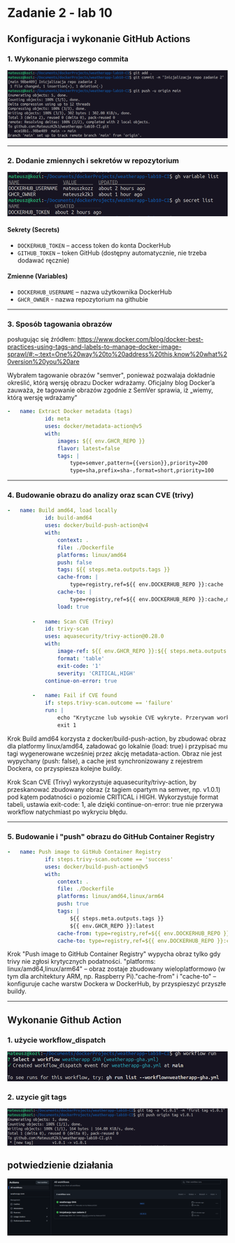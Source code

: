 # Zadanie 2 - lab 10

## Konfiguracja i wykonanie GitHub Actions

### 1. Wykonanie pierwszego commita
![first-commit](images/first-commit.png)

---

### 2. Dodanie zmiennych i sekretów w repozytorium
![vars-secrets](images/vars-secrets.png)

#### Sekrety (Secrets)
- `DOCKERHUB_TOKEN` – access token do konta DockerHub 
- `GITHUB_TOKEN` – token GitHub (dostępny automatycznie, nie trzeba dodawać ręcznie)

#### Zmienne (Variables)
- `DOCKERHUB_USERNAME` – nazwa użytkownika DockerHub
- `GHCR_OWNER` - nazwa repozytorium na githubie

---

### 3. Sposób tagowania obrazów
posługując się źródłem:
https://www.docker.com/blog/docker-best-practices-using-tags-and-labels-to-manage-docker-image-sprawl/#:~:text=One%20way%20to%20address%20this,know%20what%20version%20you%20are

Wybrałem tagowanie obrazów "semver", ponieważ pozwalaja dokładnie określić, którą wersję obrazu Docker wdrażamy. Oficjalny blog Docker’a zauważa, że tagowanie obrazów zgodnie z SemVer sprawia, iż „wiemy, którą wersję wdrażamy”

```yaml
-   name: Extract Docker metadata (tags)
            id: meta
            uses: docker/metadata-action@v5
            with:
                images: ${{ env.GHCR_REPO }}
                flavor: latest=false
                tags: |
                    type=semver,pattern={{version}},priority=200
                    type=sha,prefix=sha-,format=short,priority=100
```

---

### 4. Budowanie obrazu do analizy oraz scan CVE (trivy)
```yaml
-   name: Build amd64, load locally
            id: build-amd64
            uses: docker/build-push-action@v4
            with:
                context: .
                file: ./Dockerfile
                platforms: linux/amd64
                push: false
                tags: ${{ steps.meta.outputs.tags }}
                cache-from: |
                    type=registry,ref=${{ env.DOCKERHUB_REPO }}:cache
                cache-to: |
                    type=registry,ref=${{ env.DOCKERHUB_REPO }}:cache,mode=max
                load: true

        -   name: Scan CVE (Trivy)
            id: trivy-scan
            uses: aquasecurity/trivy-action@0.28.0
            with:
                image-ref: ${{ env.GHCR_REPO }}:${{ steps.meta.outputs.version }}
                format: 'table'
                exit-code: '1' 
                severity: 'CRITICAL,HIGH'
            continue-on-error: true

        -   name: Fail if CVE found
            if: steps.trivy-scan.outcome == 'failure'
            run: |
                echo "Krytyczne lub wysokie CVE wykryte. Przerywam workflow."
                exit 1
```
Krok Build amd64 korzysta z docker/build-push-action, by zbudować obraz dla platformy linux/amd64, załadować go lokalnie (load: true) i przypisać mu tagi wygenerowane wcześniej przez akcję metadata-action. Obraz nie jest wypychany (push: false), a cache jest synchronizowany z rejestrem Dockera, co przyspiesza kolejne buildy.

Krok Scan CVE (Trivy) wykorzystuje aquasecurity/trivy-action, by przeskanować zbudowany obraz (z tagiem opartym na semver, np. v1.0.1) pod kątem podatności o poziomie CRITICAL i HIGH. Wykorzystuje format tabeli, ustawia exit-code: 1, ale dzięki continue-on-error: true nie przerywa workflow natychmiast po wykryciu błędu.

---

### 5. Budowanie i "push" obrazu do GitHub Container Registry
```yaml
-   name: Push image to GitHub Container Registry
            if: steps.trivy-scan.outcome == 'success'
            uses: docker/build-push-action@v5
            with:
                context: .
                file: ./Dockerfile
                platforms: linux/amd64,linux/arm64
                push: true
                tags: |
                    ${{ steps.meta.outputs.tags }}
                    ${{ env.GHCR_REPO }}:latest
                cache-from: type=registry,ref=${{ env.DOCKERHUB_REPO }}:cache
                cache-to: type=registry,ref=${{ env.DOCKERHUB_REPO }}:cache,mode=max
```

Krok "Push image to GitHub Container Registry" wypycha obraz tylko gdy trivy nie zgłosi krytycznych podatności. "platforms: linux/amd64,linux/arm64" – obraz zostaje zbudowany wieloplatformowo (w tym dla architektury ARM, np. Raspberry Pi)."cache-from" i "cache-to" – konfiguruje cache warstw Dockera w DockerHub, by przyspieszyć przyszłe buildy.

---

## Wykonanie Github Action

### 1. użycie workflow_dispatch
![workflow-dispatch](images/workflow-dispatch.png)

### 2. uzycie git tags
![git-tags](images/git-tags.png)

## potwiedzienie działania
![potwierdzenie](images/potwierdzenie.png)
